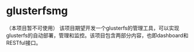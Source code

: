 # glusterfsmg
（本项目暂不可使用）
该项目期望开发一个glusterfs的管理工具，可以实现glusterfs的自动部署，管理和监控。该项目包含两部分内容，也即dashboard和RESTful接口。

